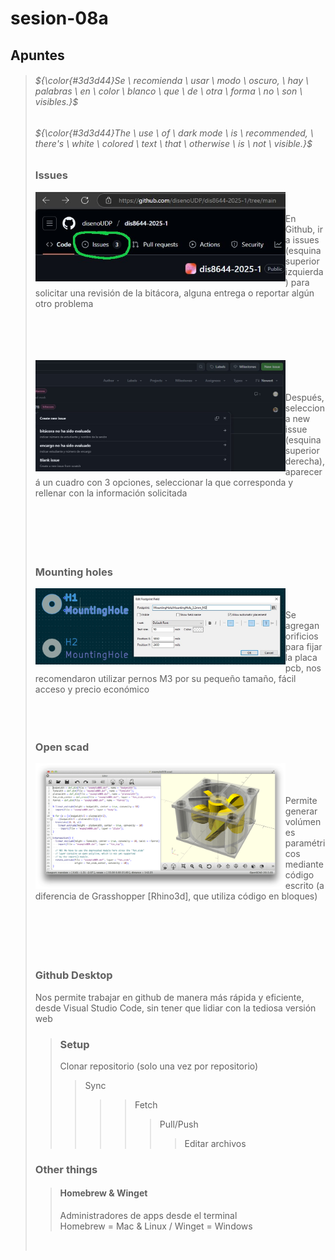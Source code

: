 # sesion-08a

## Apuntes
> ###### ${\color{#3d3d44}Se \ recomienda \ usar \ modo \ oscuro, \ hay \ palabras \ en \ color \ blanco \ que \ de \ otra \ forma \ no \ son \ visibles.}$ <br/>
> ###### ${\color{#3d3d44}The \ use \ of \ dark mode \ is \ recommended, \ there's \ white \ colored \ text \ that \ otherwise \ is \ not \ visible.}$ <br/>
>
> ### Issues
> <img align="left" src="./files/issues.jpg" width=400> </br></br> En Github, ir a issues (esquina superior izquierda) para solicitar una revisión de la bitácora, alguna entrega o reportar algún otro problema </br></br></br></br></br>
>
> <img align="left" src="./files/newIssue.jpg" width=400> </br></br></br> Después, selecciona new issue (esquina superior derecha), aparecerá un cuadro con 3 opciones, seleccionar la que corresponda y rellenar con la información solicitada </br></br></br></br></br></br>
>
> ### Mounting holes
> <img align="left" src="./files/hole.jpg" width=400> </br></br> Se agregan orificios para fijar la placa pcb, nos recomendaron utilizar pernos M3 por su pequeño tamaño, fácil acceso y precio económico</br></br></br></br>
>
> ### Open scad
> <img align="left" src="./files/openScad.png" width=400> </br></br></br> Permite generar volúmenes paramétricos mediante código escrito (a diferencia de Grasshopper [Rhino3d], que utiliza código en bloques) </br></br></br></br></br></br>
>
> ### Github Desktop
> Nos permite trabajar en github de manera más rápida y eficiente, desde Visual Studio Code, sin tener que lidiar con la tediosa versión web
>> ### Setup
>> Clonar repositorio (solo una vez por repositorio)
>>> Sync
>>>>> Fetch
>>>>>> Pull/Push
>>>>>>> Editar archivos 
>
> ### Other things
>
>> #### Homebrew & Winget
>> Administradores de apps desde el terminal </br> Homebrew = Mac & Linux / Winget = Windows
> </br>